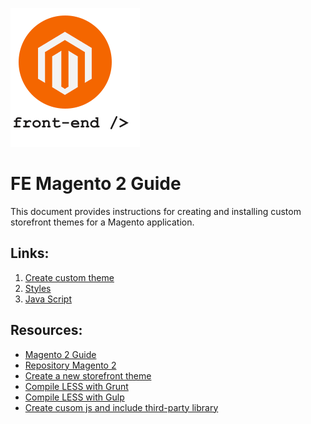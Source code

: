 <link crossorigin="anonymous" href="https://assets-cdn.github.com/assets/frameworks-bedfc518345498ab3204d330c1727cde7e733526a09cd7df6867f6a231565091.css" integrity="sha256-vt/FGDRUmKsyBNMwwXJ83n5zNSagnNffaGf2ojFWUJE=" media="all" rel="stylesheet" />

![picture alt](https://raw.githubusercontent.com/bazuza/FE-Magento-2-Guide/master/logo-m2-fe.png "Front End Magento 2")

# FE Magento 2 Guide 
This document provides instructions for creating and installing custom storefront themes for a Magento application.

## Links:
1. [Create custom theme](https://github.com/bazuza/FE-Magento-2-Create-theme)
2. [Styles](https://github.com/bazuza/FE-Magento-2-Styles)
3. [Java Script](https://github.com/bazuza/FE-Magento-2-Java-Script)

## Resources:
* [Magento 2 Guide](http://devdocs.magento.com/guides/v2.0/)
* [Repository Magento 2](https://github.com/magento/magento2)
* [Create a new storefront theme](http://devdocs.magento.com/guides/v2.2/frontend-dev-guide/themes/theme-create.html)
* [Compile LESS with Grunt](http://devdocs.magento.com/guides/v2.0/frontend-dev-guide/css-topics/css_debug.html)
* [Compile LESS with Gulp](https://github.com/subodha/magento-2-gulp)
* [Create cusom js and include third-party library](http://devdocs.magento.com/guides/v2.0/javascript-dev-guide/javascript/js-resources.html)
